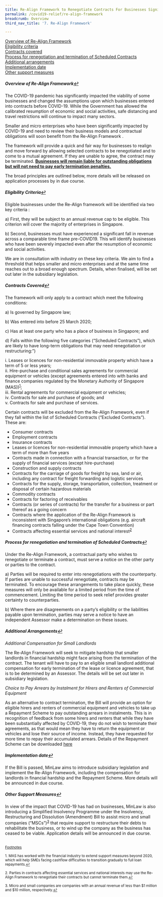 ```yaml
---
title: Re-Align Framework to Renegotiate Contracts For Businesses Significantly Impacted by COVID-19
permalink: /covid19-relief/re-align-framework
breadcrumb: Overview
third_nav_title: '7. Re-Align Framework'

---
```


<a href="#overview" id="refa">Overview of Re-Align Framework</a><br>
<a href="#eligibility" id="refb">Eligibility criteria</a><br>
<a href="#contracts" id="refc">Contracts covered</a><br>
<a href="#process" id="refd">Process for renegotiation and termination of Scheduled Contracts</a><br>
<a href="#additional" id="refe">Additional arrangements</a><br>
<a href="#implementation" id="reff">Implementation date</a><br>
<a href="#other" id="refg">Other support measures</a><br>

##### <a name="overview">Overview of Re-Align Framework</a><a href="#refa" title="Return to top">↩</a> #####

The COVID-19 pandemic has significantly impacted the viability of some businesses and changed the assumptions upon which businesses entered into contracts before COVID-19. While the Government has allowed the calibrated resumption of economic and social activities, safe distancing and travel restrictions will continue to impact many sectors.

Smaller and micro enterprises who have been significantly impacted by COVID-19 and need to review their business models and contractual obligations will soon benefit from the Re-Align Framework . 

The framework will provide a quick and fair way for businesses to realign and move forward by allowing selected contracts to be renegotiated and to come to a mutual agreement. If they are unable to agree, the contract may be terminated. <b><u>Businesses will remain liable for outstanding obligations but will not need to pay early termination penalties.</u></b>

The broad principles are outlined below, more details will be released on application processes by in due course. 

##### <a name="eligibility">Eligibility Criteria</a><a href="#refb" title="Return to top">↩</a> #####

Eligible businesses under the Re-Align framework will be identified via two key criteria : 

  a)	First, they will be subject to an annual revenue cap to be eligible. This criterion will cover the majority of enterprises in Singapore.  

  b)	Second, businesses must have experienced a significant fall in revenue across a comparable time frame pre-COVID19. This will identify businesses who have been severely impacted even after the resumption of economic and social activities.

We are in consultation with industry on these key criteria. We aim to find a threshold that helps smaller and micro enterprises and at the same time reaches out to a broad enough spectrum. Details, when finalised, will be set out later in the subsidiary legislation. 

##### <a name="contracts">Contracts Covered</a><a href="#refc" title="Return to top">↩</a> #####

The framework will only apply to a contract which meet the following conditions:

a)	Is governed by Singapore law; 

b)	Was entered into before 25 March 2020;

c)	Has at least one party who has a place of business in Singapore; and

d)	Falls within the following five categories (“Scheduled Contracts”), which are likely to have long-term obligations that may need renegotiation or restructuring:”) 

  i.	Leases or licences for non-residential immovable property which have a term of 5 or less years;<br>
  ii. Hire-purchase and conditional sales agreements for commercial equipment or vehicles (except agreements entered into with banks and finance companies regulated by the Monetary Authority of Singapore (MAS))<sup><a href="#fn1" id="ref1">1</a></sup>;<br>
  iii.	Rental agreements for commercial equipment or vehicles;<br>
  iv.	Contracts for sale and purchase of goods; and<br>
  v.	Contracts for sale and purchase of services.

Certain contracts will be excluded from the Re-Align Framework, even if they fall within the list of Scheduled Contracts (“Excluded Contracts”). These are:

- Consumer contracts<br>
- Employment contracts<br>
- Insurance contracts<br>
- Leases or licences for non-residential immovable property which have a term of more than five years<br>
- Contracts made in connection with a financial transaction, or for the supply of financial services (except hire-purchase)<br>
- Construction and supply contracts<br>
- Contracts for the carriage of goods for freight by sea, land or air, including any contract for freight forwarding and logistic services<br>
- Contracts for the supply, storage, transportation, collection, treatment or disposal of certain hazardous materials<br>
- Commodity contracts<br>
- Contracts for factoring of receivables<br>
- Contracts (or series of contracts) for the transfer for a business or part thereof as a going concern<br>
- Contracts where the application of the Re-Align Framework is inconsistent with Singapore’s international obligations (e.g. aircraft financing contracts falling under the Cape Town Convention)<br>
- Contracts affecting essential services and national interest<sup><a href="#fn2" id="ref2">2</a></sup><br>

##### <a name="process">Process for renegotiation and termination of Scheduled Contracts</a><a href="#refd" title="Return to top">↩</a> #####

Under the Re-Align Framework, a contractual party who wishes to renegotiate or terminate a contract, must serve a notice on the other party or parties to the contract.

a)	Parties will be required to enter into renegotiations with the counterparty. If parties are unable to successful renegotiate, contracts may be terminated. To encourage these arrangements to take place quickly, these measures will only be available for a limited period from the time of commencement. Limiting the time period to seek relief provides greater certainty to counterparties. 

b)	Where there are disagreements on a party’s eligibility or the liabilities payable upon termination, parties may serve a notice to have an independent Assessor make a determination on these issues.

##### <a name="additional">Additional Arrangements</a><a href="#refe" title="Return to top">↩</a> #####

*Additional Compensation for Small Landlords*

The Re-Align Framework will seek to mitigate hardship that smaller landlords in financial hardship might face arising from the termination of the contract. The tenant will have to pay to an eligible small landlord additional compensation for early termination of the lease or licence agreement, that is to be determined by an Assessor. The details will be set out later in subsidiary legislation.  

*Choice to Pay Arrears by Instalment for Hirers and Renters of Commercial Equipment*

As an alternative to contract termination, the Bill will provide an option for eligible hirers and renters of commercial equipment and vehicles to take up a Repayment Scheme to pay outstanding arrears in instalments. This is in recognition of feedback from some hirers and renters that while they have been substantially affected by COVID-19, they do not wish to terminate their agreements, as that would mean they have to return the equipment or vehicles and lose their source of income. Instead, they have requested for more time to repay their accumulated arrears. Details of the Repayment Scheme can be downloaded [here](/files/ReAlign/Annex_B_Repayment_Scheme.pdf) 

##### <a name="implementation">Implementation date</a><a href="#reff" title="Return to top">↩</a> #####

If the Bill is passed, MinLaw aims to introduce subsidiary legislation and implement the Re-Align Framework, including the compensation for landlords in financial hardship and the Repayment Scheme. More details will be announced in due course.

##### <a name="other">Other Support Measures</a><a href="#refg" title="Return to top">↩</a> #####

In view of the impact that COVID-19 has had on businesses, MinLaw is also introducing a Simplified Insolvency Programme under the Insolvency, Restructuring and Dissolution (Amendment) Bill to assist micro and small companies (“MSCs”)<sup><a href="#fn3" id="ref3">3</a></sup>  that require support to restructure their debts to rehabilitate the business, or to wind up the company as the business has ceased to be viable. Application details will be announced in due course. 


<br>
<sup><u>Footnotes</u></sup>
<p><sup id="fn1">1. MAS has worked with the financial industry to extend support measures beyond 2020, which will help SMEs facing cashflow difficulties to transition gradually to full loan repayments.<a href="#ref1" title="Jump back to footnote 1 in the text.">↩</a></sup></p>
<p><sup id="fn2">2. Parties in contracts affecting essential services and national interests may use the Re-Align Framework to renegotiate their contracts but cannot terminate them.<a href="#ref2" title="Jump back to footnote 2 in the text.">↩</a></sup></p>
<p><sup id="fn3">3. Micro and small companies are companies with an annual revenue of less than $1 million and $10 million, respectively.<a href="#ref3" title="Jump back to footnote 3 in the text.">↩</a></sup></p>
